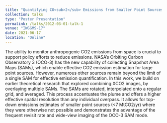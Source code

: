 ```yaml
---
title: "Quantifying CO<sub>2</sub> Emissions from Smaller Point Sources by Using Multiple OCO-3 Images"
collection: talks
type: "Poster Presentation"
permalink: /talks/2012-03-01-talk-1
venue: "IWGGMS-17"
date: 2021-06-17
location: "Online"
---
```


The ability to monitor anthropogenic CO2 emissions from space is crucial to support policy efforts to reduce emissions. NASA’s Orbiting Carbon Observatory 3 (OCO-3) has the new capability of collecting Snapshot Area Maps (SAMs), which enable effective CO2 emission estimation for large point sources. However, numerous other sources remain beyond the limit of a single SAM for effective emission quantification. In this work, we build on earlier theoretical research that explored combining XCO2 images, by overlaying multiple SAMs. The SAMs are rotated, interpolated onto a regular grid, and averaged. This process accentuates the plume and offers a higher effective spatial resolution than any individual overpass. It allows for top-down emissions estimates of smaller point sources (<7 MtCO2/yr) where they were otherwise not possible and demonstrates the advantage of the frequent revisit rate and wide-view imaging of the OCO-3 SAM mode.
